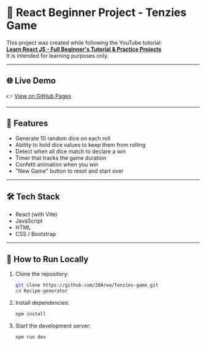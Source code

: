 # 🎲 React Beginner Project - Tenzies Game 

This project was created while following the YouTube tutorial:  
[**Learn React JS - Full Beginner's Tutorial & Practice Projects**](https://youtu.be/x4rFhThSX04?si=OwFHCu3SkQq5qjgJ)  
It is intended for learning purposes only.

---

## 🌐 Live Demo
👉 [View on GitHub Pages](https://20Arwa.github.io/Tenzies-game/) 


---

## 📌 Features
- Generate 10 random dice on each roll
- Ability to hold dice values to keep them from rolling
- Detect when all dice match to declare a win
- Timer that tracks the game duration
- Confetti animation when you win
- "New Game" button to reset and start over

---

## 🛠️ Tech Stack
- React (with Vite)
- JavaScript 
- HTML
- CSS / Bootstrap

---

## 🚀 How to Run Locally

1. Clone the repository:
   ```bash
   git clone https://github.com/20Arwa/Tenzies-game.git
   cd Recipe-generator

2. Install dependencies:
    ```bash
    npm install

3. Start the development server:
    ```bash
    npm run dev

